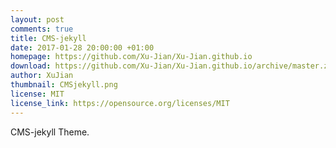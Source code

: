 ```yaml
---
layout: post
comments: true
title: CMS-jekyll
date: 2017-01-28 20:00:00 +01:00
homepage: https://github.com/Xu-Jian/Xu-Jian.github.io
download: https://github.com/Xu-Jian/Xu-Jian.github.io/archive/master.zip
author: XuJian
thumbnail: CMSjekyll.png
license: MIT
license_link: https://opensource.org/licenses/MIT
---
```


CMS-jekyll Theme.
